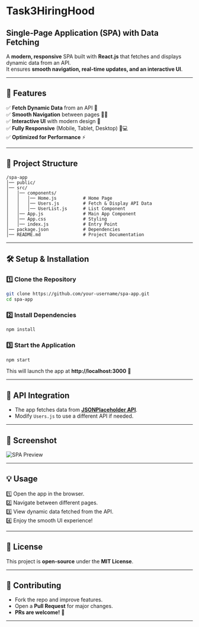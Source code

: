 # Task3HiringHood
## **Single-Page Application (SPA) with Data Fetching**
A **modern, responsive** SPA built with **React.js** that fetches and displays dynamic data from an API.  
It ensures **smooth navigation, real-time updates, and an interactive UI**.

---

## **🚀 Features**
✅ **Fetch Dynamic Data** from an API 📡  
✅ **Smooth Navigation** between pages 🏃‍♂️  
✅ **Interactive UI** with modern design 🎨  
✅ **Fully Responsive** (Mobile, Tablet, Desktop) 📱💻  
✅ **Optimized for Performance** ⚡  

---

## **📂 Project Structure**
```
/spa-app
│── public/
│── src/
│   │── components/
│   │   │── Home.js          # Home Page
│   │   │── Users.js         # Fetch & Display API Data
│   │   │── UserList.js      # List Component
│   │── App.js               # Main App Component
│   │── App.css              # Styling
│   │── index.js             # Entry Point
│── package.json             # Dependencies
│── README.md                # Project Documentation
```

---

## **🛠️ Setup & Installation**
### **1️⃣ Clone the Repository**
```sh
git clone https://github.com/your-username/spa-app.git
cd spa-app
```

### **2️⃣ Install Dependencies**
```sh
npm install
```

### **3️⃣ Start the Application**
```sh
npm start
```
This will launch the app at **http://localhost:3000** 🚀

---

## **🔗 API Integration**
- The app fetches data from **[JSONPlaceholder API](https://jsonplaceholder.typicode.com/users)**.
- Modify `Users.js` to use a different API if needed.

---

## **📸 Screenshot**
![SPA Preview](https://via.placeholder.com/800x400?text=SPA+App+Preview)

---

## **💡 Usage**
1️⃣ Open the app in the browser.  
2️⃣ Navigate between different pages.  
3️⃣ View dynamic data fetched from the API.  
4️⃣ Enjoy the smooth UI experience!  

---

## **📜 License**
This project is **open-source** under the **MIT License**.

---

## **🙌 Contributing**
- Fork the repo and improve features.  
- Open a **Pull Request** for major changes.  
- **PRs are welcome!** 🚀  

---


